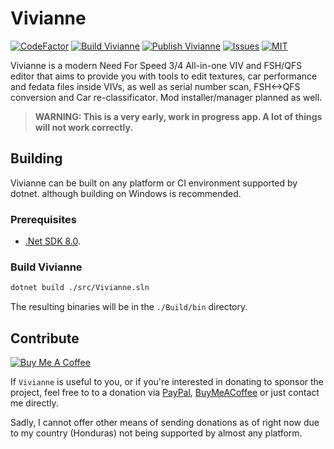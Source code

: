 # Vivianne

[![CodeFactor](https://www.codefactor.io/repository/github/thexds/Vivianne/badge)](https://www.codefactor.io/repository/github/thexds/Vivianne)
[![Build Vivianne](https://github.com/TheXDS/Vivianne/actions/workflows/build.yml/badge.svg)](https://github.com/TheXDS/Vivianne/actions/workflows/build.yml)
[![Publish Vivianne](https://github.com/TheXDS/Vivianne/actions/workflows/publish.yml/badge.svg)](https://github.com/TheXDS/Vivianne/actions/workflows/publish.yml)
[![Issues](https://img.shields.io/github/issues/TheXDS/Vivianne)](https://github.com/TheXDS/Vivianne/issues)
[![MIT](https://img.shields.io/github/license/TheXDS/Vivianne)](https://mit-license.org/)

Vivianne is a modern Need For Speed 3/4 All-in-one VIV and FSH/QFS editor that aims to provide you with tools to edit textures, car performance and fedata files inside VIVs, as well as serial number scan, FSH<->QFS conversion and Car re-classificator. Mod installer/manager planned as well.

> **WARNING: This is a very early, work in progress app. A lot of things will not work correctly.**

## Building
Vivianne can be built on any platform or CI environment supported by dotnet. although building on Windows is recommended.

### Prerequisites
- [.Net SDK 8.0](https://dotnet.microsoft.com/).

### Build Vivianne
```sh
dotnet build ./src/Vivianne.sln
```
The resulting binaries will be in the `./Build/bin` directory.

## Contribute
[![Buy Me A Coffee](https://cdn.buymeacoffee.com/buttons/default-orange.png)](https://www.buymeacoffee.com/xdsxpsivx)

If `Vivianne` is useful to you, or if you're interested in donating to sponsor the project, feel free to to a donation via [PayPal](https://paypal.me/thexds), [BuyMeACoffee](https://www.buymeacoffee.com/xdsxpsivx) or just contact me directly.

Sadly, I cannot offer other means of sending donations as of right now due to my country (Honduras) not being supported by almost any platform.